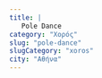 ```yaml
---
title: |
   Pole Dance
category: "Χορός"
slug: "pole-dance"
slugCategory: "xoros"
city: "Αθήνα"
---
```


